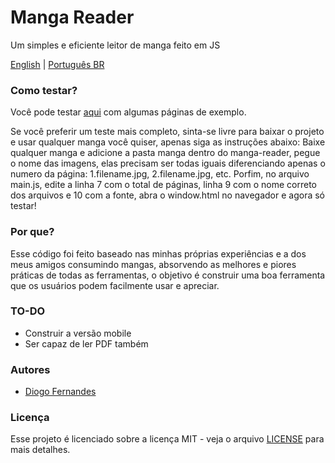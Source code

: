 # Manga Reader
Um simples e eficiente leitor de manga feito em JS

[English](https://github.com/dfop02/manga-reader/README.md) | [Português BR](https://github.com/dfop02/manga-reader/README.pt-BR.md)

### Como testar?

Você pode testar [aqui](https://dfop02.github.io/manga-reader/window.html) com algumas páginas de exemplo.

Se você preferir um teste mais completo, sinta-se livre para baixar o projeto e usar qualquer manga você quiser, apenas siga as instruções abaixo:
Baixe qualquer manga e adicione a pasta manga dentro do manga-reader, pegue o nome das imagens, elas precisam ser todas iguais diferenciando apenas o numero da página: 1.filename.jpg, 2.filename.jpg, etc.
Porfim, no arquivo main.js, edite a linha 7 com o total de páginas, linha 9 com o nome correto dos arquivos e 10 com a fonte, abra o window.html no navegador e agora só testar!

### Por que?

Esse código foi feito baseado nas minhas próprias experiências e a dos meus amigos consumindo mangas, absorvendo as melhores e piores práticas de todas as ferramentas, o objetivo é construir uma boa ferramenta que os usuários podem facilmente usar e apreciar.

### TO-DO

- Construir a versão mobile
- Ser capaz de ler PDF também

### Autores

* [Diogo Fernandes](https://github.com/dfop02)

### Licença

Esse projeto é licenciado sobre a licença MIT - veja o arquivo [LICENSE](LICENSE) para mais detalhes.
